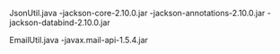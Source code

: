 JsonUtil.java	 	-jackson-core-2.10.0.jar
					-jackson-annotations-2.10.0.jar
					-jackson-databind-2.10.0.jar
					
					
EmailUtil.java		-javax.mail-api-1.5.4.jar


